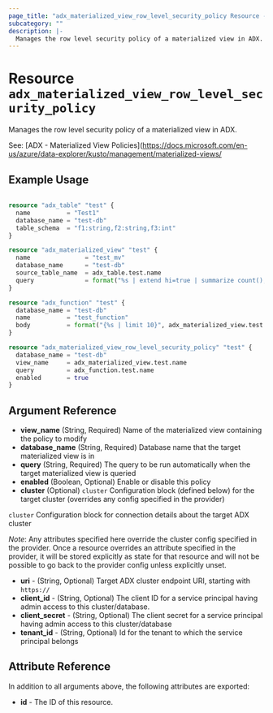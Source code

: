 ```yaml
---
page_title: "adx_materialized_view_row_level_security_policy Resource - terraform-provider-adx"
subcategory: ""
description: |-
  Manages the row level security policy of a materialized view in ADX.
---
```


# Resource `adx_materialized_view_row_level_security_policy`

Manages the row level security policy of a materialized view in ADX.

See: [ADX - Materialized View Policies](https://docs.microsoft.com/en-us/azure/data-explorer/kusto/management/materialized-views/

## Example Usage

```terraform

resource "adx_table" "test" {
  name          = "Test1"
  database_name = "test-db"
  table_schema  = "f1:string,f2:string,f3:int"
}

resource "adx_materialized_view" "test" {
  name               = "test_mv"
  database_name      = "test-db"
  source_table_name  = adx_table.test.name
  query              = format("%s | extend hi=true | summarize count(), dcount(f1) by f2",adx_table.test.name)
}

resource "adx_function" "test" {
  database_name = "test-db"
  name          = "test_function"
  body          = format("{%s | limit 10}", adx_materialized_view.test.name)
}

resource "adx_materialized_view_row_level_security_policy" "test" {
  database_name = "test-db"
  view_name     = adx_materialized_view.test.name
  query         = adx_function.test.name
  enabled       = true
}

```

## Argument Reference

- **view_name** (String, Required) Name of the materialized view containing the policy to modify
- **database_name** (String, Required) Database name that the target materialized view is in
- **query** (String, Required) The query to be run automatically when the target materialized view is queried
- **enabled** (Boolean, Optional) Enable or disable this policy
- **cluster** (Optional) `cluster` Configuration block (defined below) for the target cluster (overrides any config specified in the provider)

`cluster` Configuration block for connection details about the target ADX cluster

*Note*: Any attributes specified here override the cluster config specified in the provider. Once a resource overrides an attribute specified in the provider, it will be stored explicitly as state for that resource and will not be possible to go back to the provider config unless explicitly unset.

- **uri** - (String, Optional) Target ADX cluster endpoint URI, starting with `https://`
- **client_id** - (String, Optional) The client ID for a service principal having admin access to this cluster/database.
- **client_secret** - (String, Optional) The client secret for a service principal having admin access to this cluster/database
- **tenant_id** - (String, Optional) Id for the tenant to which the service principal belongs

## Attribute Reference

In addition to all arguments above, the following attributes are exported:

- **id** - The ID of this resource.
